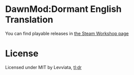 # DawnMod:Dormant English Translation
You can find playable releases in [the Steam Workshop page](https://steamcommunity.com/sharedfiles/filedetails/?id=3114904337)
# License
Licensed under MIT by Levviata, [tl;dr](https://www.tldrlegal.com/license/mit-license)
